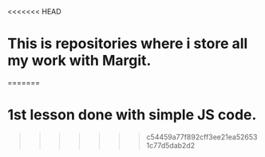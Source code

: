 <<<<<<< HEAD
# This is repositories where i store all my work with Margit.
=======
# 1st lesson done with simple JS code.
>>>>>>> c54459a77f892cff3ee21ea526531c77d5dab2d2

